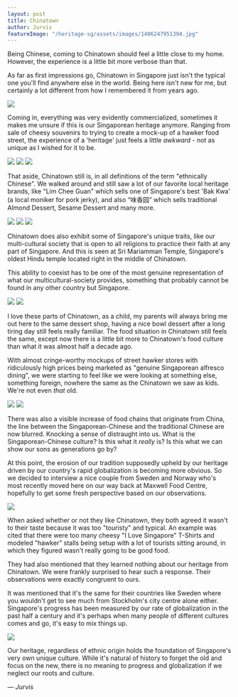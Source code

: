 ```yaml
---
layout: post
title: Chinatown
author: Jurvis
featureImage: "/heritage-sg/assets/images/1406247951394.jpg"
---
```


Being Chinese, coming to Chinatown should feel a little close to my home. However, the experience is a little bit more verbose than that.

As far as first impressions go, Chinatown in Singapore just isn't the typical one you'll find anywhere else in the world. Being here isn't new for me, but certainly a lot different from how I remembered it from years ago.
<!--more-->

![](/heritage-sg/assets/images/1406248104300.jpg)

Coming in, everything was very evidently commercialized, sometimes it makes me unsure if this is our Singaporean heritage anymore. Ranging from sale of cheesy souvenirs to trying to create a mock-up of a hawker food street, the experience of a 'heritage' just feels a little _awkward_ - not as unique as I wished for it to be.

![](/heritage-sg/assets/images/1406251475695.jpg)
![](/heritage-sg/assets/images/1406250358701.jpg)
![](/heritage-sg/assets/images/14701875516_2c28da6257_o.jpg)

That aside, Chinatown still is, in all definitions of the term "ethnically Chinese". We walked around and still saw a lot of our favorite local heritage brands, like "Lim Chee Guan" which sells one of Singapore's best 'Bak Kwa' (a local moniker for pork jerky), and also “味香园” which sells traditional Almond Dessert, Sesame Dessert and many more.

![](/heritage-sg/assets/images/1406252855786.jpg)
![](/heritage-sg/assets/images/1406253113332.jpg)
![](/heritage-sg/assets/images/14724872645_64111c053d_o.jpg)

Chinatown does also exhibit some of Singapore's unique traits, like our multi-cultural society that is open to all religions to practice their faith at any part of Singapore. And this is seen at Sri Mariamman Temple, Singapore's oldest Hindu temple located right in the middle of Chinatown.

This ability to coexist has to be one of the most genuine representation of what our multicultural-society provides, something that probably cannot be found in any other country but Singapore.

![](/heritage-sg/assets/images/1406254334886.jpg)
![](/heritage-sg/assets/images/1406254459279.jpg)

I love these parts of Chinatown, as a child, my parents will always bring me out here to the same dessert shop, having a nice bowl dessert after a long tiring day still feels really familiar. The food situation in Chinatown still feels the same, except now there is a little bit more to Chinatown's food culture than what it was almost half a decade ago.

With almost cringe-worthy mockups of street hawker stores with ridiculously high prices being marketed as "genuine Singaporean alfresco dining", we were starting to feel like we were looking at something else, something foreign, nowhere the same as the Chinatown we saw as kids. We're not even _that_ old.

![](/heritage-sg/assets/images/1406253672574.jpg)
![](/heritage-sg/assets/images/1406253626890.jpg)

There was also a visible increase of food chains that originate from China, the line between the Singaporean-Chinese and the traditional Chinese are now blurred. Knocking a sense of distraught into us. What is the Singaporean-Chinese culture? Is this what it _really_ is? Is this what we can show our sons as generations go by?

At this point, the erosion of our tradition supposedly upheld by our heritage driven by our country's rapid globalization is becoming more obvious. So we decided to interview a nice couple from Sweden and Norway who's most recently moved here on our way back at Maxwell Food Centre, hopefully to get some fresh perspective based on our observations.

![](/heritage-sg/assets/images/1406254979059.jpg)

When asked whether or not they like Chinatown, they both agreed it wasn't to their taste because it was too "touristy" and typical. An example was cited that there were too many cheesy "I Love Singapore" T-Shirts and modeled "hawker" stalls being setup with a lot of tourists sitting around, in which they figured wasn't really going to be good food.

They had also mentioned that they learned nothing about our heritage from Chinatown. We were frankly surprised to hear such a response. Their observations were exactly congruent to ours.

It was mentioned that it's the same for their countries like Sweden where you wouldn't get to see much from Stockholm's city centre alone either. Singapore's progress has been measured by our rate of globalization in the past half a century and it's perhaps when many people of different cultures comes and go, it's easy to mix things up.

![](/heritage-sg/assets/images/1406256697726.jpg)

Our heritage, regardless of ethnic origin holds the foundation of Singapore's very own unique culture. While it's natural of history to forget the old and focus on the new, there is no meaning to progress and globalization if we neglect our roots and culture.

<cite>&mdash; Jurvis</cite>
